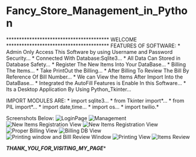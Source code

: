 # Fancy_Store_Management_in_Python

**************************************** WELCOME ****************************************
FEATURES OF SOFTWARE:
                 * Admin Only Access This Software by using Username and Password Security...
                 * Connected With Database:Sqlite3...
                 * All Data Can Stored in Database Safety...
                 * Register The New Items Into Your DataBase...
                 * Billing The Items...
                 * Take PrintOut the Billing...
                 * After Billing To Review The Bill By Reference Of Bill Number...
                 * We can View the Items After Import Into the DataBase...
                 * Integrated the AutoFill Features is Enable In this Software...
                 * Its a Desktop Application By Using Python_Tkinter...
                 
                 
IMPORT MODULES ARE:
                * import sqlite3...
                * from Tkinter import*...
                * from PIL import*...
                * import date,time...
                * import os...
                * import twilio.*
                
Screenshots Below:
       ![LoginPage](https://user-images.githubusercontent.com/127614305/237009683-68974131-596a-45fc-b7d9-7ade8725254e.PNG)
       ![Management](https://user-images.githubusercontent.com/127614305/237010114-3d774c08-e320-4ade-9327-18fef50bc226.PNG)
       ![New Items Registration View](https://user-images.githubusercontent.com/127614305/237010249-5717e649-1324-4452-9ed6-9cdd3cd7b63c.PNG) 
       ![New Items Registration View](https://user-images.githubusercontent.com/127614305/237010755-95522712-a27f-4909-a16f-396ac7e2f75d.PNG)
       ![Proper Billing View](https://user-images.githubusercontent.com/127614305/237010424-395be900-8ec2-49ce-97b1-89d6288b3135.PNG)
       ![Billing DB View](https://user-images.githubusercontent.com/127614305/237010519-59d6cebf-cbe6-46c2-bed8-e94899115dbd.PNG)
       ![Printing window and Billl Review Window](https://user-images.githubusercontent.com/127614305/237010559-0ac9b64b-4bc4-45f9-a97d-86157b938617.PNG)
       ![Printing View](https://user-images.githubusercontent.com/127614305/237010702-339425de-40f0-442d-a543-434f7a55d123.PNG)
       ![Items Review](https://user-images.githubusercontent.com/127614305/237010835-0133863f-c650-4f57-bb7b-b45ec4330567.PNG)

               


*******************************THANK_YOU_FOR_VISITING_MY_PAGE********************************

